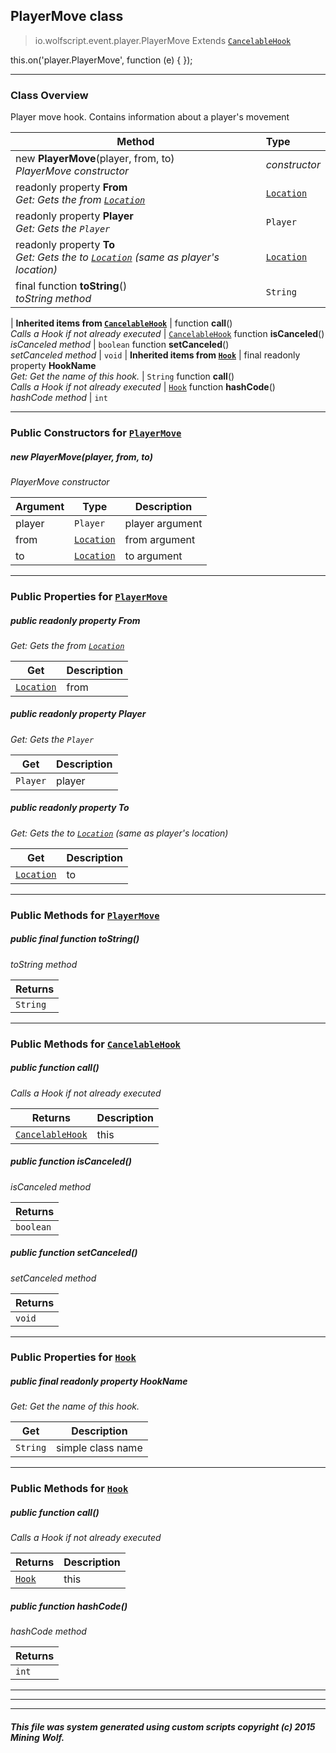 ## PlayerMove __class__

>io.wolfscript.event.player.PlayerMove
>Extends [`CancelableHook`](../../hook/CancelableHook.md)

this.on('player.PlayerMove', function (e) { });

---

### Class Overview

Player move hook. Contains information about a player's movement

Method | Type   
--- | :--- 
new __PlayerMove__(player, from, to) <br> _PlayerMove constructor_ | _constructor_
 readonly property __From__ <br> _Get: Gets the from [`Location`](../../api/world/position/Location.md)_ | [`Location`](../../api/world/position/Location.md)
 readonly property __Player__ <br> _Get: Gets the `Player`_ | `Player`
 readonly property __To__ <br> _Get: Gets the to [`Location`](../../api/world/position/Location.md) (same as player's location)_ | [`Location`](../../api/world/position/Location.md)
final function __toString__() <br> _toString method_ | `String`
 |
__Inherited items from [`CancelableHook`](../../hook/CancelableHook.md)__ |
 function __call__() <br> _Calls a Hook if not already executed_ | [`CancelableHook`](../../hook/CancelableHook.md)
 function __isCanceled__() <br> _isCanceled method_ | `boolean`
 function __setCanceled__() <br> _setCanceled method_ | `void`
 |
__Inherited items from [`Hook`](../../hook/Hook.md)__ |
final readonly property __HookName__ <br> _Get: Get the name of this hook._ | `String`
 function __call__() <br> _Calls a Hook if not already executed_ | [`Hook`](../../hook/Hook.md)
 function __hashCode__() <br> _hashCode method_ | `int`







---

### Public Constructors for [`PlayerMove`](PlayerMove.md)

##### <a id='playermove'></a>new __PlayerMove__(player, from, to) 

_PlayerMove constructor_

Argument | Type | Description  
--- | --- | --- 
player | `Player` | player argument
from | [`Location`](../../api/world/position/Location.md) | from argument
to | [`Location`](../../api/world/position/Location.md) | to argument

---

### Public Properties for [`PlayerMove`](PlayerMove.md)

##### <a id='from'></a>public  readonly property __From__

_Get: Gets the from [`Location`](../../api/world/position/Location.md)_

Get | Description
--- | --- 
[`Location`](../../api/world/position/Location.md) | from



##### <a id='player'></a>public  readonly property __Player__

_Get: Gets the `Player`_

Get | Description
--- | --- 
`Player` | player



##### <a id='to'></a>public  readonly property __To__

_Get: Gets the to [`Location`](../../api/world/position/Location.md) (same as player's location)_

Get | Description
--- | --- 
[`Location`](../../api/world/position/Location.md) | to



---

### Public Methods for [`PlayerMove`](PlayerMove.md)

##### <a id='tostring'></a>public final function __toString__()

_toString method_

Returns | 
--- | 
`String` |


---

### Public Methods for [`CancelableHook`](../../hook/CancelableHook.md)

##### <a id='call'></a>public  function __call__()

_Calls a Hook if not already executed_

Returns | Description
--- | --- 
[`CancelableHook`](../../hook/CancelableHook.md) | this


##### <a id='iscanceled'></a>public  function __isCanceled__()

_isCanceled method_

Returns | 
--- | 
`boolean` |


##### <a id='setcanceled'></a>public  function __setCanceled__()

_setCanceled method_

Returns | 
--- | 
`void` |


---

### Public Properties for [`Hook`](../../hook/Hook.md)

##### <a id='hookname'></a>public final readonly property __HookName__

_Get: Get the name of this hook._

Get | Description
--- | --- 
`String` | simple class name



---

### Public Methods for [`Hook`](../../hook/Hook.md)

##### <a id='call'></a>public  function __call__()

_Calls a Hook if not already executed_

Returns | Description
--- | --- 
[`Hook`](../../hook/Hook.md) | this


##### <a id='hashcode'></a>public  function __hashCode__()

_hashCode method_

Returns | 
--- | 
`int` |


---


---


---


##### This file was system generated using custom scripts copyright (c) 2015 Mining Wolf.
	

